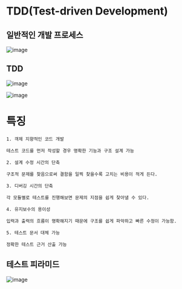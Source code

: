 # TDD(Test-driven Development)

## 일반적인 개발 프로세스
![image](/uploads/edc34dc45febd79b3b06125ffd76f296/image.png)

## TDD

![image](/uploads/a1fa956f2cfd7e88bf480580b99d8176/image.png)

![image](/uploads/d0d9ab3dbfb92abe97fd8ca5fca0abdd/image.png)


# 특징

```
1. 객제 지향적인 코드 개발

테스트 코드를 먼저 작성할 경우 명확한 기능과 구조 설계 가능

2. 설계 수정 시간의 단축

구조적 문제를 찾음으로써 결함을 일찍 찾을수록 고치는 비용이 적게 든다.

3. 디버깅 시간의 단축

각 모듈별로 테스트를 진행해보면 문제의 지점을 쉽게 찾아낼 수 있다.

4. 유지보수의 용이성

입력과 출력의 흐름이 명확해지기 때문에 구조를 쉽게 파악하고 빠른 수정이 가능함.

5. 테스트 문서 대체 가능

정확한 테스트 근거 산출 가능

```

## 테스트 피라미드

![image](/uploads/9eb624775ffeb6400c4cd7ba128ccd6a/image.png)
